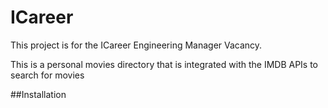 # ICareer

This project is for the ICareer Engineering Manager Vacancy.

This is a personal movies directory that is integrated with the IMDB APIs to search for movies

##Installation
